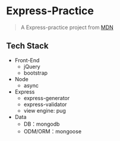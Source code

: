 # Express-Practice
> A Express-practice project from [MDN](https://developer.mozilla.org/zh-CN/docs/Learn/Server-side/Express_Nodejs)

## Tech Stack
* Front-End
  * jQuery
  * bootstrap
* Node
  * async
* Express
  * express-generator
  * express-validator
  * view engine: pug
* Data 
  * DB：mongodb
  * ODM/ORM：mongoose